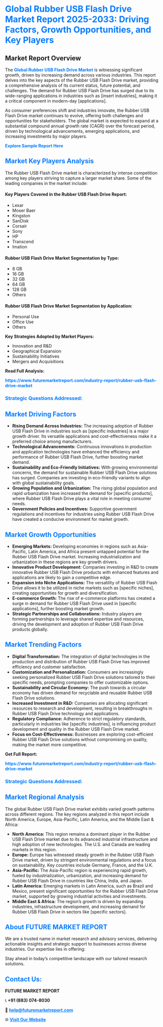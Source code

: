 <h1 style="color: #007BFF;">Global Rubber USB Flash Drive Market Report 2025-2033: Driving Factors, Growth Opportunities, and Key Players</h1>

<section id="overview">
<h2>Market Report Overview</h2>
<p>The <a href="https://www.futuremarketreport.com/industry-report/rubber-usb-flash-drive-market" style="color: #007BFF; text-decoration: none;"><strong>Global Rubber USB Flash Drive Market</strong></a> is witnessing significant growth, driven by increasing demand across various industries. This report delves into the key aspects of the Rubber USB Flash Drive market, providing a comprehensive analysis of its current status, future potential, and challenges. The demand for Rubber USB Flash Drive has surged due to its wide-ranging applications in industries such as [insert industries], making it a critical component in modern-day [applications].</p>
<p>As consumer preferences shift and industries innovate, the Rubber USB Flash Drive market continues to evolve, offering both challenges and opportunities for stakeholders. The global market is expected to expand at a substantial compound annual growth rate (CAGR) over the forecast period, driven by technological advancements, emerging applications, and increasing investments by major players.</p>
</section>

<section id="overview">
<p><a href="https://www.futuremarketreport.com/request-sample/reportId=81826" style="color: #007BFF; text-decoration: none;"><strong>Explore Sample Report Here</strong></a></p>
</section>

<section id="key-players">
<h2 style="color: #007BFF;">Market Key Players Analysis</h2>
<p>The Rubber USB Flash Drive market is characterized by intense competition among key players striving to capture a larger market share. Some of the leading companies in the market include:</p>
<h4>Key Players Covered in the Rubber USB Flash Drive Report:</h4>
<ul><li>Lexar</li><li>Moser Baer</li><li>Kingston</li><li>SanDisk</li><li>Corsair</li><li>Sony</li><li>HP</li><li>Transcend</li><li>Imation</li></ul>
<h4>Rubber USB Flash Drive Market Segmentation by Type:</h4>
<ul><li>8 GB</li><li>16 GB</li><li>32 GB</li><li>64 GB</li><li>128 GB</li><li>Others</li></ul>

<h4>Rubber USB Flash Drive Market Segmentation by Application:</h4>
<ul><li>Personal Use</li><li>Office Use</li><li>Others</li></ul>
<p><strong>Key Strategies Adopted by Market Players:</strong></p>
<ul>
<li>Innovation and R&D</li>
<li>Geographical Expansion</li>
<li>Sustainability Initiatives</li>
<li>Mergers and Acquisitions</li>
</ul>
</section>

<section>
<p><strong>Read Full Analysis: </strong></p><a href="https://www.futuremarketreport.com/industry-report/rubber-usb-flash-drive-market" style="color: #007BFF; text-decoration: none;"><strong>https://www.futuremarketreport.com/industry-report/rubber-usb-flash-drive-market</strong></a>
<h3 style="color: #007BFF;">Strategic Questions Addressed:</h3>
</section>

<section id="driving-factors">
<h2 style="color: #007BFF;">Market Driving Factors</h2>
<ul>
<li><strong>Rising Demand Across Industries:</strong> The increasing adoption of Rubber USB Flash Drive in industries such as [specific industries] is a major growth driver. Its versatile applications and cost-effectiveness make it a preferred choice among manufacturers.</li>
<li><strong>Technological Advancements:</strong> Continuous innovations in production and application technologies have enhanced the efficiency and performance of Rubber USB Flash Drive, further boosting market demand.</li>
<li><strong>Sustainability and Eco-Friendly Initiatives:</strong> With growing environmental concerns, the demand for sustainable Rubber USB Flash Drive solutions has surged. Companies are investing in eco-friendly variants to align with global sustainability goals.</li>
<li><strong>Growing Population and Urbanization:</strong> The rising global population and rapid urbanization have increased the demand for [specific products], where Rubber USB Flash Drive plays a vital role in meeting consumer needs.</li>
<li><strong>Government Policies and Incentives:</strong> Supportive government regulations and incentives for industries using Rubber USB Flash Drive have created a conducive environment for market growth.</li>
</ul>
</section>

<section id="growth-opportunities">
<h2 style="color: #007BFF;">Market Growth Opportunities</h2>
<ul>
<li><strong>Emerging Markets:</strong> Developing economies in regions such as Asia-Pacific, Latin America, and Africa present untapped potential for the Rubber USB Flash Drive market. Increasing industrialization and urbanization in these regions are key growth drivers.</li>
<li><strong>Innovative Product Development:</strong> Companies investing in R&D to create innovative Rubber USB Flash Drive products with enhanced features and applications are likely to gain a competitive edge.</li>
<li><strong>Expansion into Niche Applications:</strong> The versatility of Rubber USB Flash Drive allows it to be utilized in niche markets such as [specific niches], creating opportunities for growth and diversification.</li>
<li><strong>E-commerce Growth:</strong> The rise of e-commerce platforms has created a surge in demand for Rubber USB Flash Drive used in [specific applications], further boosting market growth.</li>
<li><strong>Strategic Partnerships and Collaborations:</strong> Industry players are forming partnerships to leverage shared expertise and resources, driving the development and adoption of Rubber USB Flash Drive products globally.</li>
</ul>
</section>

<section id="trending-factors">
<h2 style="color: #007BFF;">Market Trending Factors</h2>
<ul>
<li><strong>Digital Transformation:</strong> The integration of digital technologies in the production and distribution of Rubber USB Flash Drive has improved efficiency and customer satisfaction.</li>
<li><strong>Customization and Personalization:</strong> Consumers are increasingly seeking personalized Rubber USB Flash Drive solutions tailored to their specific needs, prompting companies to offer customizable options.</li>
<li><strong>Sustainability and Circular Economy:</strong> The push towards a circular economy has driven demand for recyclable and reusable Rubber USB Flash Drive solutions.</li>
<li><strong>Increased Investment in R&D:</strong> Companies are allocating significant resources to research and development, resulting in breakthroughs in Rubber USB Flash Drive technology and applications.</li>
<li><strong>Regulatory Compliance:</strong> Adherence to strict regulatory standards, particularly in industries like [specific industries], is influencing product development and quality in the Rubber USB Flash Drive market.</li>
<li><strong>Focus on Cost-Effectiveness:</strong> Businesses are exploring cost-efficient Rubber USB Flash Drive solutions without compromising on quality, making the market more competitive.</li>
</ul>
</section>

<section>
<p><strong>Get Full Report: </strong></p><a href="https://www.futuremarketreport.com/industry-report/rubber-usb-flash-drive-market" style="color: #007BFF; text-decoration: none;"><strong>https://www.futuremarketreport.com/industry-report/rubber-usb-flash-drive-market</strong></a>
<h3 style="color: #007BFF;">Strategic Questions Addressed:</h3>
</section>


<section id="regional-analysis">
<h2 style="color: #007BFF;">Market Regional Analysis</h2>
<p>The global Rubber USB Flash Drive market exhibits varied growth patterns across different regions. The key regions analyzed in this report include North America, Europe, Asia-Pacific, Latin America, and the Middle East & Africa:</p>
<ul>
<li><strong>North America:</strong> This region remains a dominant player in the Rubber USB Flash Drive market due to its advanced industrial infrastructure and high adoption of new technologies. The U.S. and Canada are leading markets in this region.</li>
<li><strong>Europe:</strong> Europe has witnessed steady growth in the Rubber USB Flash Drive market, driven by stringent environmental regulations and a focus on sustainability. Key countries include Germany, France, and the U.K.</li>
<li><strong>Asia-Pacific:</strong> The Asia-Pacific region is experiencing rapid growth, fueled by industrialization, urbanization, and increasing demand for Rubber USB Flash Drive in countries like China, India, and Japan.</li>
<li><strong>Latin America:</strong> Emerging markets in Latin America, such as Brazil and Mexico, present significant opportunities for the Rubber USB Flash Drive market, supported by growing industrial activities and investments.</li>
<li><strong>Middle East & Africa:</strong> The region’s growth is driven by expanding industries, infrastructure development, and increasing demand for Rubber USB Flash Drive in sectors like [specific sectors].</li>
</ul>
</section>

<footer>
<h2 style="color: #007BFF;">About FUTURE MARKET REPORT</h2>
<p>We are a trusted name in market research and advisory services, delivering actionable insights and strategic support to businesses across diverse industries. Our expertise lies in offering:</p>

<p>Stay ahead in today’s competitive landscape with our tailored research solutions.</p>

<h2 style="color: #007BFF;">Contact Us:</h2>
<p><strong>FUTURE MARKET REPORT</strong></p>
<p>📞 <strong>+91 (883) 074-8030</strong></p>
<p>📧 <strong><a href="mailto:help@futuremarketreport.com" style="color: #007BFF;">help@futuremarketreport.com</a></strong></p>
<p>🌐 <strong><a href="https://www.futuremarketreport.com/" style="color: #007BFF;">Visit Our Website</a></strong></p>
</footer>